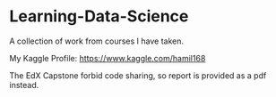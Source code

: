 # Learning-Data-Science

A collection of work from courses I have taken.

My Kaggle Profile: https://www.kaggle.com/hamil168

The EdX Capstone forbid code sharing, so report is provided as a pdf instead.
